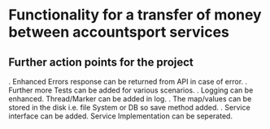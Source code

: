 # Functionality for a transfer of money between accountsport services

## Further action points for the project

. Enhanced Errors response can be returned from API in case of error.
. Further more Tests can be added for various scenarios. 
. Logging can be enhanced. Thread/Marker can be added in log.
. The map/values can be stored in the disk i.e. file System or DB so save method added.
. Service interface can be added. Service Implementation can be seperated. 
